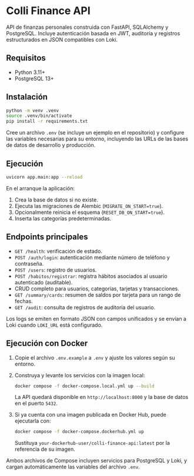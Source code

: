 # Colli Finance API

API de finanzas personales construida con FastAPI, SQLAlchemy y PostgreSQL. Incluye autenticación basada en JWT, auditoría y registros estructurados en JSON compatibles con Loki.

## Requisitos

- Python 3.11+
- PostgreSQL 13+

## Instalación

```bash
python -m venv .venv
source .venv/bin/activate
pip install -r requirements.txt
```

Cree un archivo `.env` (se incluye un ejemplo en el repositorio) y configure las variables necesarias para su entorno, incluyendo las URLs de las bases de datos de desarrollo y producción.

## Ejecución

```bash
uvicorn app.main:app --reload
```

En el arranque la aplicación:

1. Crea la base de datos si no existe.
2. Ejecuta las migraciones de Alembic (`MIGRATE_ON_START=true`).
3. Opcionalmente reinicia el esquema (`RESET_DB_ON_START=true`).
4. Inserta las categorías predeterminadas.

## Endpoints principales

- `GET /health`: verificación de estado.
- `POST /auth/login`: autenticación mediante número de teléfono y contraseña.
- `POST /users`: registro de usuarios.
- `POST /habitos/registrar`: registra hábitos asociados al usuario autenticado (auditable).
- CRUD completo para usuarios, categorías, tarjetas y transacciones.
- `GET /summary/cards`: resumen de saldos por tarjeta para un rango de fechas.
- `GET /audit`: consulta de registros de auditoría del usuario.

Los logs se emiten en formato JSON con campos unificados y se envían a Loki cuando `LOKI_URL` está configurado.

## Ejecución con Docker

1. Copie el archivo `.env.example` a `.env` y ajuste los valores según su entorno.
2. Construya y levante los servicios con la imagen local:

   ```bash
   docker compose -f docker-compose.local.yml up --build
   ```

   La API quedará disponible en `http://localhost:8000` y la base de datos en el puerto `5432`.

3. Si ya cuenta con una imagen publicada en Docker Hub, puede ejecutarla con:

   ```bash
   docker compose -f docker-compose.dockerhub.yml up
   ```

   Sustituya `your-dockerhub-user/colli-finance-api:latest` por la referencia de su imagen.

Ambos archivos de Compose incluyen servicios para PostgreSQL y Loki, y cargan automáticamente las variables del archivo `.env`.
